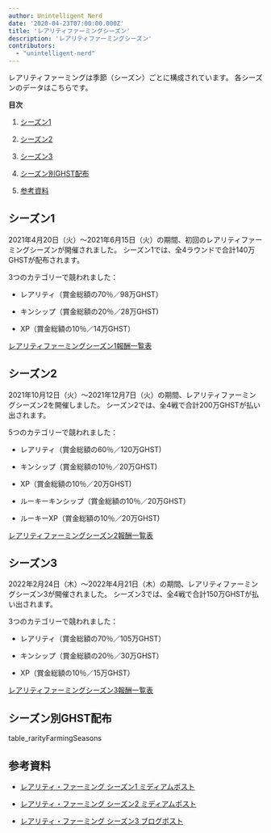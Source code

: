```yaml
---
author: Unintelligent Nerd
date: '2020-04-23T07:00:00.000Z'
title: 'レアリティファーミングシーズン'
description: 'レアリティファーミングシーズン'
contributors:
  - "unintelligent-nerd"
---
```


レアリティファーミングは季節（シーズン）ごとに構成されています。 各シーズンのデータはこちらです。

<div class="contentsBox">

**目次**

<ol>
<li><a href=#season-1>シーズン1</a></p>
<li><a href=#season-2>シーズン2</a></p>
<li><a href=#season-3>シーズン3</a></p>
<li><a href=#ghst-distribution-by-season>シーズン別GHST配布</a></p>
<li><a href=#references>参考資料</a></p>
</ol>

</div>

## シーズン1

2021年4月20日（火）～2021年6月15日（火）の期間、初回のレアリティファーミングシーズンが開催されました。 シーズン1では、全4ラウンドで合計140万GHSTが配布されます。

3つのカテゴリーで競われました：

* レアリティ（賞金総額の70％／98万GHST）

* キンシップ（賞金総額の20％／28万GHST)

* XP（賞金総額の10％／14万GHST）

[レアリティファーミングシーズン1報酬一覧表](https://docs.google.com/spreadsheets/d/1Q8vvu38B5cgs2zor8GmkBNHOT9ZZ6i1OBe8JvNlHSFI/edit#gid=1912841879)

## シーズン2

2021年10月12日（火）～2021年12月7日（火）の期間、レアリティファーミングシーズン2を開催しました。 シーズン2では、全4戦で合計200万GHSTが払い出されます。

5つのカテゴリーで競われました：

* レアリティ（賞金総額の60％／120万GHST)

* キンシップ（賞金総額の10％／20万GHST)

* XP（賞金総額の10％／20万GHST)

* ルーキーキンシップ（賞金総額の10％／20万GHST）

* ルーキーXP（賞金総額の10％／20万GHST)

[レアリティファーミングシーズン2報酬一覧表](https://docs.google.com/spreadsheets/d/1H5MmCmMxTGlbae3FT-v-w7T5XH6pN7y9trAFlb4lxbQ/edit)

## シーズン3

2022年2月24日（木）～2022年4月21日（木）の期間、レアリティファーミングシーズン3が開催されました。 シーズン3では、全4戦で合計150万GHSTが払い出されます。

3つのカテゴリーで競われました：

* レアリティ（賞金総額の70％／105万GHST）

* キンシップ（賞金総額の20％／30万GHST）

* XP（賞金総額の10％／15万GHST）

[レアリティファーミングシーズン3報酬一覧表](https://docs.google.com/spreadsheets/d/1jH6IEJ7Xu_YvblgEPX9UpT-phLelJ5XsmknkaxQOg7A/edit#gid=1264384541)

## シーズン別GHST配布

table_rarityFarmingSeasons

## 参考資料

* [レアリティ・ファーミング シーズン1 ミディアムポスト](https://aavegotchi.medium.com/aavegotchi-rarity-farming-season-1-rewards-finalized-2db81e9f66e8)

* [レアリティ・ファーミング シーズン2 ミディアムポスト](https://aavegotchi.medium.com/rarity-farming-season-2-is-coming-dates-announced-7047896eb3ab)

* [レアリティ・ファーミング シーズン3 ブログポスト](https://blog.aavegotchi.com/aavegotchi-rarity-farming-season-3-is-coming/)